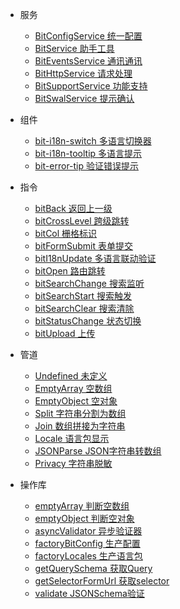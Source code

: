 - 服务
  - [BitConfigService 统一配置](common/bit-config-service)
  - [BitService 助手工具](common/bit-service)
  - [BitEventsService 通讯通讯](common/events-service)
  - [BitHttpService 请求处理](common/http-service)
  - [BitSupportService 功能支持](common/support-service)
  - [BitSwalService 提示确认](common/swal-service)

- 组件
  - [bit-i18n-switch 多语言切换器](component/bit-i18n-switch)
  - [bit-i18n-tooltip 多语言提示](component/bit-i18n-tooltip)
  - [bit-error-tip 验证错误提示](component/bit-error-tip)

- 指令
  - [bitBack 返回上一级](directive/bit-back)
  - [bitCrossLevel 跨级跳转](directive/bit-cross-level)
  - [bitCol 栅格标识](directive/bit-col)
  - [bitFormSubmit 表单提交](directive/bit-form-submit)
  - [bitI18nUpdate 多语言联动验证](directive/bit-i18n-update)
  - [bitOpen 路由跳转](directive/bit-open)
  - [bitSearchChange 搜索监听](directive/bit-search-change)
  - [bitSearchStart 搜索触发](directive/bit-search-start)
  - [bitSearchClear 搜索清除](directive/bit-search-clear)
  - [bitStatusChange 状态切换](directive/bit-status-change)
  - [bitUpload 上传](directive/bit-upload)

- 管道
  - [Undefined 未定义](pipe/undefined)
  - [EmptyArray 空数组](pipe/empty-array)
  - [EmptyObject 空对象](pipe/empty-object)
  - [Split 字符串分割为数组](pipe/split)
  - [Join 数组拼接为字符串](pipe/join)
  - [Locale 语言包显示](pipe/locale)
  - [JSONParse JSON字符串转数组](pipe/json-parse)
  - [Privacy 字符串脱敏](pipe/privacy)

- 操作库
  - [emptyArray 判断空数组](operate/empty-array)
  - [emptyObject 判断空对象](operate/empty-object)
  - [asyncValidator 异步验证器](operate/async-validator)
  - [factoryBitConfig 生产配置](operate/factory-bit-config)
  - [factoryLocales 生产语言包](operate/factory-locales)
  - [getQuerySchema 获取Query](operate/get-query-schema)
  - [getSelectorFormUrl 获取selector](operate/get-selector-for-url)
  - [validate JSONSchema验证](operate/validate)
